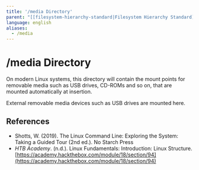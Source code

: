 ```yaml
---
title: '/media Directory'
parent: "[[filesystem-hierarchy-standard|Filesystem Hierarchy Standard]]"
language: english
aliases:
  - /media
---
```


# /media Directory

On modern Linux systems, this directory will contain the mount points for removable media such as USB drives, CD-ROMs and so on, that are mounted automatically at insertion.

External removable media devices such as USB drives are mounted here.

## References

- Shotts, W. (2019). <span class="reference-title">The Linux Command Line: Exploring the System: Taking a Guided Tour (2nd ed.)</span>. No Starch Press
- _HTB Academy_. (n.d.). <span class="reference-title">Linux Fundamentals: Introduction: Linux Structure</span>. [https://academy.hackthebox.com/module/18/section/94](https://academy.hackthebox.com/module/18/section/94)

